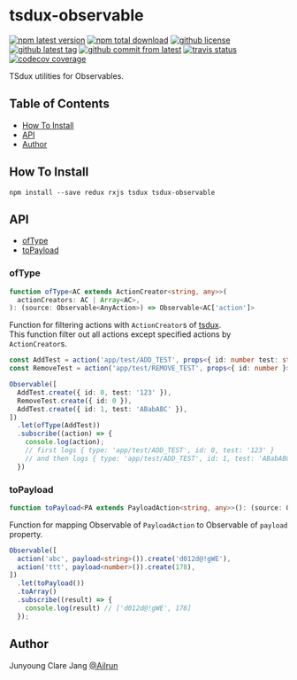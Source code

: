 # tsdux-observable #

[![npm latest version](https://img.shields.io/npm/v/tsdux-observable/latest.svg)](https://www.npmjs.com/package/tsdux-observable)
[![npm total download](https://img.shields.io/npm/dt/tsdux-observable.svg)](https://www.npmjs.com/package/tsdux-observable)
[![github license](https://img.shields.io/github/license/Ailrun/tsdux-observable.svg)](https://github.com/Ailrun/tsdux-observable/blob/master/LICENSE)
[![github latest tag](https://img.shields.io/github/tag/Ailrun/tsdux-observable.svg)](https://github.com/Ailrun/tsdux-observable/tags)
[![github commit from latest](https://img.shields.io/github/commits-since/Ailrun/tsdux-observable/latest.svg)](https://github.com/Ailrun/tsdux-observable)
[![travis status](https://travis-ci.org/Ailrun/tsdux-observable.svg?branch=master)](https://travis-ci.org/Ailrun/tsdux-observable)
[![codecov coverage](https://img.shields.io/codecov/c/github/ailrun/tsdux-observable.svg)](https://codecov.io/gh/Ailrun/tsdux-observable)

TSdux utilities for Observables.

## Table of Contents ##

- [How To Install](#how-to-install)
- [API](#api)
- [Author](#author)

## How To Install ##

```
npm install --save redux rxjs tsdux tsdux-observable
```

## API ##

- [ofType](#ofType)
- [toPayload](#topayload)

### ofType ###

``` typescript
function ofType<AC extends ActionCreator<string, any>>(
  actionCreators: AC | Array<AC>,
): (source: Observable<AnyAction>) => Observable<AC['action']>
```

Function for filtering actions with `ActionCreator`s of [tsdux](https://github.com/Ailrun/tsdux).  
This function filter out all actions except specified actions by `ActionCreator`s.

``` typescript
const AddTest = action('app/test/ADD_TEST', props<{ id: number test: string }>());
const RemoveTest = action('app/test/REMOVE_TEST', props<{ id: number }>());

Observable([
  AddTest.create({ id: 0, test: '123' }),
  RemoveTest.create({ id: 0 }),
  AddTest.create({ id: 1, test: 'ABabABC' }),
])
  .let(ofType(AddTest))
  .subscribe((action) => {
    console.log(action);
    // first logs { type: 'app/test/ADD_TEST', id: 0, test: '123' }
    // and then logs { type: 'app/test/ADD_TEST', id: 1, test: 'ABabABC' }
  })
```

### toPayload ###

```typescript
function toPayload<PA extends PayloadAction<string, any>>(): (source: Observable<PA>) => Observable<PA['payload']>
```

Function for mapping Observable of `PayloadAction` to Observable of `payload` property.

``` typescript
Observable([
  action('abc', payload<string>()).create('d012d@!gWE'),
  action('ttt', payload<number>()).create(178),
])
  .let(toPayload())
  .toArray()
  .subscribe((result) => {
    console.log(result) // ['d012d@!gWE', 178]
  });
```

## Author ##

Junyoung Clare Jang [@Ailrun]

[@Ailrun]: https://github.com/Ailrun
